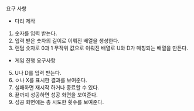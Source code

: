 요구 사항

- 다리 제작

1. 숫자를 입력 받는다.
2. 입력 받은 숫자의 길이로 이뤄진 배열을 생성한다.
3. 랜덤 숫자로 0과 1 무작위 값으로 이뤄진 배열로 U와 D가 매칭되는 배열을 만든다.

- 게임 진행 요구사항

5. U나 D를 입력 받는다.
6. ㅇ나 X를 표시한 결과를 보여준다.
7. 실패하면 재시작 하거나 종료할 수 있다.
8. 끝까지 성공하면 성공 화면을 보여준다.
9. 성공 화면에는 총 시도한 횟수를 보여준다.
